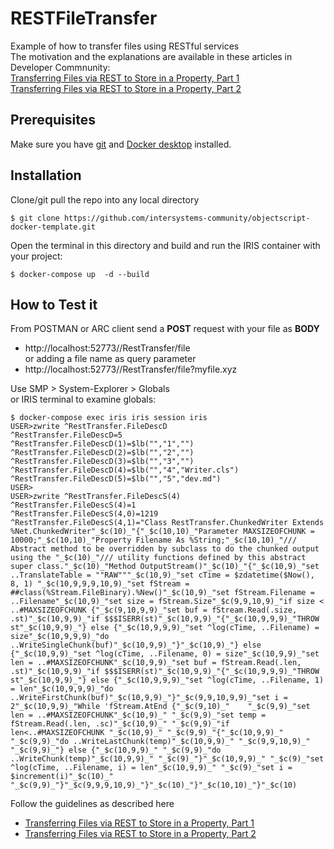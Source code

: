 # RESTFileTransfer
Example of how to transfer files using RESTful services     
The motivation and the explanations are available in these articles in Developer Commnunity:     
[Transferring Files via REST to Store in a Property, Part 1](https://community.intersystems.com/post/transferring-files-rest-store-property-part-1)    
[Transferring Files via REST to Store in a Property, Part 2](https://community.intersystems.com/post/transferring-files-rest-store-property-part-2)

## Prerequisites
Make sure you have [git](https://git-scm.com/book/en/v2/Getting-Started-Installing-Git) and [Docker desktop](https://www.docker.com/products/docker-desktop) installed.
## Installation 
Clone/git pull the repo into any local directory
```
$ git clone https://github.com/intersystems-community/objectscript-docker-template.git
```
Open the terminal in this directory and build and run the IRIS container with your project:   
```
$ docker-compose up  -d --build
```

## How to Test it

From POSTMAN or ARC client send a **POST** request with your file as **BODY**   
- http://localhost:52773//RestTransfer/file     
or adding a file name as query parameter     
- http://localhost:52773//RestTransfer/file?myfile.xyz     

Use SMP > System-Explorer > Globals   
or IRIS terminal to examine globals:
```
$ docker-compose exec iris iris session iris
USER>zwrite ^RestTransfer.FileDescD
^RestTransfer.FileDescD=5
^RestTransfer.FileDescD(1)=$lb("","1","")
^RestTransfer.FileDescD(2)=$lb("","2","")
^RestTransfer.FileDescD(3)=$lb("","3","")
^RestTransfer.FileDescD(4)=$lb("","4","Writer.cls")
^RestTransfer.FileDescD(5)=$lb("","5","dev.md")
USER> 
USER>zwrite ^RestTransfer.FileDescS(4)
^RestTransfer.FileDescS(4)=1
^RestTransfer.FileDescS(4,0)=1219
^RestTransfer.FileDescS(4,1)="Class RestTransfer.ChunkedWriter Extends %Net.ChunkedWriter"_$c(10)_"{"_$c(10,10)_"Parameter MAXSIZEOFCHUNK = 10000;"_$c(10,10)_"Property Filename As %String;"_$c(10,10)_"/// Abstract method to be overridden by subclass to do the chunked output using the "_$c(10)_"/// utility functions defined by this abstract super class."_$c(10)_"Method OutputStream()"_$c(10)_"{"_$c(10,9)_"set ..TranslateTable = ""RAW"""_$c(10,9)_"set cTime = $zdatetime($Now(), 8, 1) "_$c(10,9,9,9,10,9)_"set fStream = ##class(%Stream.FileBinary).%New()"_$c(10,9)_"set fStream.Filename = ..Filename"_$c(10,9)_"set size = fStream.Size"_$c(9,9,10,9)_"if size < ..#MAXSIZEOFCHUNK {"_$c(9,10,9,9)_"set buf = fStream.Read(.size, .st)"_$c(10,9,9)_"if $$$ISERR(st)"_$c(10,9,9)_"{"_$c(10,9,9,9)_"THROW st"_$c(10,9,9)_"} else {"_$c(10,9,9,9)_"set ^log(cTime, ..Filename) = size"_$c(10,9,9,9)_"do ..WriteSingleChunk(buf)"_$c(10,9,9)_"}"_$c(10,9)_"} else {"_$c(10,9,9)_"set ^log(cTime, ..Filename, 0) = size"_$c(10,9,9)_"set len = ..#MAXSIZEOFCHUNK"_$c(10,9,9)_"set buf = fStream.Read(.len, .st)"_$c(10,9,9)_"if $$$ISERR(st)"_$c(10,9,9)_"{"_$c(10,9,9,9)_"THROW st"_$c(10,9,9)_"} else {"_$c(10,9,9,9)_"set ^log(cTime, ..Filename, 1) = len"_$c(10,9,9,9)_"do ..WriteFirstChunk(buf)"_$c(10,9,9)_"}"_$c(9,9,10,9,9)_"set i = 2"_$c(10,9,9)_"While 'fStream.AtEnd {"_$c(9,10)_"    "_$c(9,9)_"set len = ..#MAXSIZEOFCHUNK"_$c(10,9)_" "_$c(9,9)_"set temp = fStream.Read(.len, .sc)"_$c(10,9)_" "_$c(9,9)_"if len<..#MAXSIZEOFCHUNK "_$c(10,9)_" "_$c(9,9)_"{"_$c(10,9,9)_" "_$c(9,9)_"do ..WriteLastChunk(temp)"_$c(10,9,9)_" "_$c(9,9,10,9)_" "_$c(9,9)_"} else {"_$c(10,9,9)_" "_$c(9,9)_"do ..WriteChunk(temp)"_$c(10,9,9)_" "_$c(9)_"}"_$c(10,9,9)_" "_$c(9)_"set ^log(cTime, ..Filename, i) = len"_$c(10,9,9)_" "_$c(9)_"set i = $increment(i)"_$c(10)_"  "_$c(9,9)_"}"_$c(9,9,9,10,9)_"}"_$c(10)_"}"_$c(10,10)_"}"_$c(10)
```
Follow the guidelines as described here    
- [Transferring Files via REST to Store in a Property, Part 1](https://community.intersystems.com/post/transferring-files-rest-store-property-part-1)    
- [Transferring Files via REST to Store in a Property, Part 2](https://community.intersystems.com/post/transferring-files-rest-store-property-part-2)
